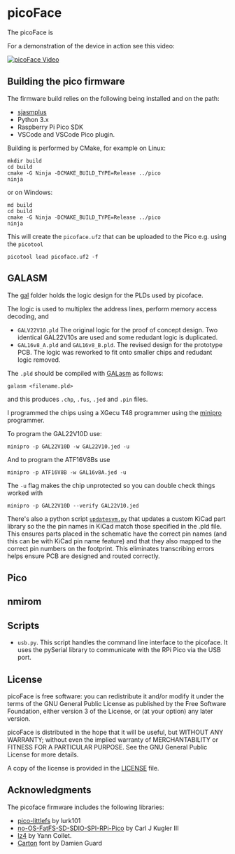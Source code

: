 # picoFace

The picoFace is 


For a demonstration of the device in action see this video:

[![picoFace Video](https://img.youtube.com/vi/BUWlcWCz8AM/0.jpg)](https://www.youtube.com/watch?v=BUWlcWCz8AM)



## Building the pico firmware

The firmware build relies on the following being installed and on the path:

- [sjasmplus](https://github.com/z00m128/sjasmplus)
- Python 3.x
- Raspberry Pi Pico SDK 
- VSCode and VSCode Pico plugin.

Building is performed by CMake, for example on Linux:

```
mkdir build
cd build
cmake -G Ninja -DCMAKE_BUILD_TYPE=Release ../pico
ninja
```

or on Windows:

```
md build
cd build
cmake -G Ninja -DCMAKE_BUILD_TYPE=Release ../pico
ninja
```

This will create the `picoface.uf2` that can be uploaded to the Pico e.g. using the `picotool`

```
picotool load picoface.uf2 -f
```

## GALASM

The [gal](./gal) folder holds the logic design for the PLDs used by picoface.

The logic is used to multiplex the address lines, perform memory access decoding, and

- `GALV22V10.pld` The original logic for the proof of concept design. Two identical GAL22V10s are used and some redudant logic is duplicated.
- `GAL16v8_A.pld` and `GAL16v8_B.pld`. The revised design for the prototype PCB. The logic was reworked to fit onto smaller chips and redudant logic removed.

The `.pld` should be compiled with [GALasm](https://github.com/daveho/GALasm) as follows:

```
galasm <filename.pld>
```

and this produces `.chp`, `.fus`, `.jed` and `.pin` files.

I programmed the chips using a XGecu T48 programmer using the [minipro](https://gitlab.com/DavidGriffith/minipro) programmer.

To program the GAL22V10D use:

```
minipro -p GAL22V10D -w GAL22V10.jed -u
```

And to program the ATF16V8Bs use


```
minipro -p ATF16V8B -w GAL16v8A.jed -u
```

The `-u` flag makes the chip unprotected so you can double check things worked with

`minipro -p GAL22V10D --verify GAL22V10.jed`

There's also a python script [`updatesym.py`](gal/updatesym.py) that updates a custom KiCad part library so the the pin names in KiCad match those specified in the .pld file. This ensures parts placed in the schematic have the correct pin names (and this can be with KiCad pin name feature) and that they also mapped to the correct pin numbers on the footprint. This eliminates transcribing errors helps ensure PCB are designed and routed correctly.

## Pico


## nmirom



## Scripts

* `usb.py`. This script handles the command line interface to the picoface. It uses the pySerial library to communicate with the RPi Pico via the USB port. 


## License

picoFace is free software: you can redistribute it and/or modify it under the terms of
the GNU General Public License as published by the Free Software Foundation, either
version 3 of the License, or (at your option) any later version.

picoFace is distributed in the hope that it will be useful, but WITHOUT ANY WARRANTY; 
without even the implied warranty of MERCHANTABILITY or FITNESS FOR A PARTICULAR PURPOSE.
See the GNU General Public License for more details.

A copy of the license is provided in the [LICENSE](./LICENSE) file.


## Acknowledgments

The picoface firmware includes the following libraries:

* [pico-littlefs](https://github.com/lurk101/pico-littlefs) by lurk101
* [no-OS-FatFS-SD-SDIO-SPI-RPi-Pico](https://github.com/carlk3/no-OS-FatFS-SD-SDIO-SPI-RPi-Pico) by Carl J Kugler III
* [lz4](https://github.com/lz4/lz4) by Yann Collet.
* [Carton](https://damieng.com/typography/zx-origins/carton/) font by Damien Guard

